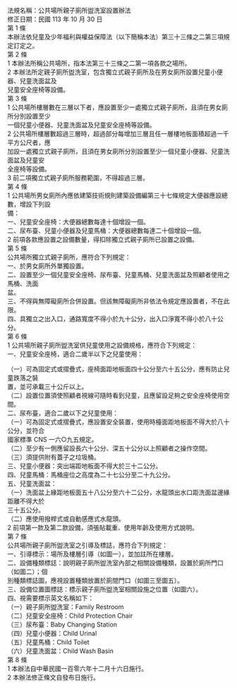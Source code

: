法規名稱：公共場所親子廁所盥洗室設置辦法  
修正日期：民國 113 年 10 月 30 日  
第 1 條  
本辦法依兒童及少年福利與權益保障法（以下簡稱本法）第三十三條之二第三項規定訂定之。  
第 2 條  
1 本辦法所稱公共場所，指本法第三十三條之二第一項各款之場所。  
2 本辦法所定親子廁所盥洗室，包含獨立式親子廁所及在男女廁所設置兒童小便器、兒童洗面盆及  
兒童安全座椅等設備。  
第 3 條  
1 公共場所樓層數在三層以下者，應設置至少一處獨立式親子廁所，且須在男女廁所分別設置至少  
一個兒童小便器、兒童洗面盆及兒童安全座椅等設備。  
2 公共場所樓層數超過三層時，超過部分每增加三層且任一層樓地板面積超過一千平方公尺者，應  
加設一處獨立式親子廁所，且須在男女廁所分別設置至少一個兒童小便器、兒童洗面盆及兒童安  
全座椅等設備。  
3 前二項獨立式親子廁所服務範圍，不得超過三層。  
第 4 條  
1 公共場所男女廁所內應依建築技術規則建築設備編第三十七條規定大便器應設總數，增設下列設  
備：  
一、兒童安全座椅：大便器總數每達十個增設一個。  
二、尿布臺、兒童小便器及兒童馬桶：大便器總數每達二十個增設一個。  
2 前項各款應設置之設備數量，得扣除獨立式親子廁所已設置之設備。  
第 5 條  
公共場所獨立式親子廁所，應符合下列規定：  
一、於男女廁所外單獨設置。  
二、設置至少一個兒童安全座椅、尿布臺、兒童馬桶、兒童洗面盆及照顧者使用之馬桶、洗面  
盆。  
三、不得與無障礙廁所合併設置。但該無障礙廁所非依法令規定應設置者，不在此限。  
四、具獨立之出入口，通路寬度不得小於九十公分，出入口淨寬不得小於八十公分。  
第 6 條  
1 公共場所親子廁所盥洗室供兒童使用之設備規格，應符合下列規定：  
一、兒童安全座椅，適合二歲半以下之兒童使用：  


（一）可為固定式或摺疊式，座椅面距地板面四十公分至六十五公分，應有防止兒童跌落之裝  
置，並可承載三十公斤以上。  
（二）設置位置須使照顧者視線可隨時看到兒童，且應留設足夠之安全座椅使用空間。  
二、尿布臺，適合二歲以下之兒童使用：  
（一）可為固定式或摺疊式，應設置安全裝置，使用時檯面距地板面不得大於八十公分，並符合  
國家標準 CNS 一六○九五規定。  
（二）至少有一側應留設長六十公分、深五十公分以上照顧者之操作空間。  
（三）須提供附有蓋子之垃圾桶。  
三、兒童小便器：突出端距地板面不得大於三十二公分。  
四、兒童馬桶：馬桶座位之高度為二十七公分至二十九公分。  
五、兒童洗面盆：  
（一）洗面盆上緣距地板面五十八公分至六十二公分，水龍頭出水口距洗面盆邊緣距離不得大於  
三十五公分。  
（二）應使用撥桿式或自動感應式水龍頭。  
2 前項第一款及第二款設備，須張貼載重、使用年齡及使用方式說明。  
第 7 條  
公共場所親子廁所盥洗室之引導及標誌，應符合下列規定：  
一、引導標示：場所及樓層引導（如圖一），並加註所在樓層。  
二、設備種類標誌：說明親子廁所盥洗室內部之相關設備種類，設置於廁所門口（如圖二）；個  
別種類標誌圖，應視設置種類放置於廁間門口（如圖三至圖五）。  
三、設備位置圖標誌：標示親子廁所盥洗室相關設施之位置（如圖六）。  
四、視需要標示英文名稱如下：  
（一）親子廁所盥洗室：Family Restroom  
（二）兒童安全座椅：Child Protection Chair  
（三）尿布臺：Baby Changing Station  
（四）兒童小便器：Child Urinal  
（五）兒童馬桶：Child Toilet  
（六）兒童洗面盆：Child Wash Basin  
第 8 條  
1 本辦法自中華民國一百零六年十二月十六日施行。  
2 本辦法修正條文自發布日施行。  


